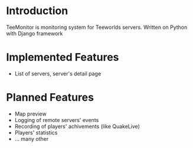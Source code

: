 # Introduction

TeeMonitor is monitoring system for Teeworlds servers. Written on Python with Django framework

# Implemented Features

 * List of servers, server's detail page

# Planned Features
 
 * Map preview
 * Logging of remote servers' events
 * Recording of players' achivements (like QuakeLive)
 * Players' statistics
 * ... many other
